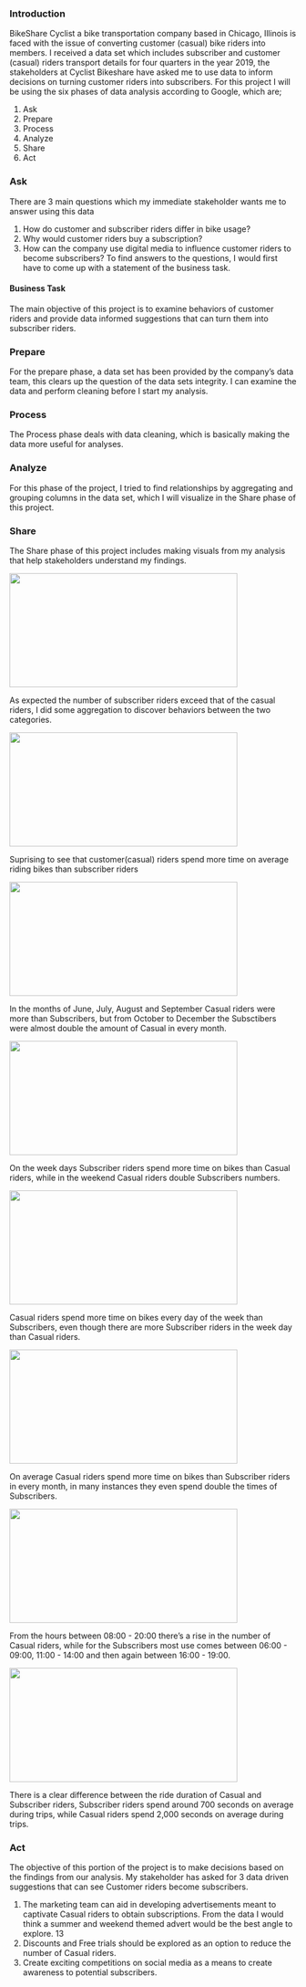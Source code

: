 ### Introduction
BikeShare Cyclist a bike transportation company based in Chicago, Illinois is faced with the issue of converting customer (casual) bike riders into members. I received a data set which includes subscriber and customer (casual) riders transport details for four quarters in the year 2019, the stakeholders at Cyclist Bikeshare have asked me to use data to inform decisions on turning customer riders into subscribers. For this project I will be using the six phases of data analysis according to Google, which are;
1. Ask
2. Prepare
3. Process
4. Analyze
5. Share
6. Act
### Ask
There are 3 main questions which my immediate stakeholder wants me to answer using this data
1. How do customer and subscriber riders differ in bike usage? 
2. Why would customer riders buy
a subscription? 
3. How can the company use digital media to influence customer riders to become
subscribers?
To find answers to the questions, I would first have to come up with a statement of the business
task.

#### Business Task
The main objective of this project is to examine behaviors of customer riders and provide data
informed suggestions that can turn them into subscriber riders.

### Prepare
For the prepare phase, a data set has been provided by the company’s data team, this clears up
the question of the data sets integrity. I can examine the data and perform cleaning before I start
my analysis.

### Process
The Process phase deals with data cleaning, which is basically making the data more useful for
analyses.

### Analyze
For this phase of the project, I tried to find relationships by aggregating and grouping columns in the data set,
which I will visualize in the Share phase of this project.

### Share
The Share phase of this project includes making visuals from my analysis that help stakeholders
understand my findings.

<img src="https://github.com/chisim30/PortfolioProject/blob/main/bikeshare_analysis/Images/count.png" width="400" height="200">

As expected the number of subscriber riders exceed that of the casual riders, I did some aggregation
to discover behaviors between the two categories.

<img src="https://github.com/chisim30/PortfolioProject/blob/main/bikeshare_analysis/Images/tripduration1.png" width="400" height="200">

Suprising to see that customer(casual) riders spend more time on average riding bikes than subscriber
riders

<img src="https://github.com/chisim30/PortfolioProject/blob/main/bikeshare_analysis/Images/month1.png" width="400" height="200">

In the months of June, July, August and September Casual riders were more than Subscribers,
but from October to December the Subsctibers were almost double the amount of Casual in every
month.

<img src="https://github.com/chisim30/PortfolioProject/blob/main/bikeshare_analysis/Images/dow1.png" width="400" height="200">

On the week days Subscriber riders spend more time on bikes than Casual riders, while in the
weekend Casual riders double Subscribers numbers.

<img src="https://github.com/chisim30/PortfolioProject/blob/main/bikeshare_analysis/Images/dow2.png" width="400" height="200">

Casual riders spend more time on bikes every day of the week than Subscribers, even though there
are more Subscriber riders in the week day than Casual riders.

<img src="https://github.com/chisim30/PortfolioProject/blob/main/bikeshare_analysis/Images/month2.png" width="400" height="200">

On average Casual riders spend more time on bikes than Subscriber riders in every month, in many
instances they even spend double the times of Subscribers.

<img src="https://github.com/chisim30/PortfolioProject/blob/main/bikeshare_analysis/Images/hour1.png" width="400" height="200">

From the hours between 08:00 - 20:00 there’s a rise in the number of Casual riders, while for the
Subscribers most use comes between 06:00 - 09:00, 11:00 - 14:00 and then again between 16:00 -
19:00.

<img src="https://github.com/chisim30/PortfolioProject/blob/main/bikeshare_analysis/Images/hour2.png" width="400" height="200">

There is a clear difference between the ride duration of Casual and Subscriber riders, Subscriber
riders spend around 700 seconds on average during trips, while Casual riders spend 2,000 seconds
on average during trips.

### Act
The objective of this portion of the project is to make decisions based on the findings from our
analysis. My stakeholder has asked for 3 data driven suggestions that can see Customer riders
become subscribers.
1. The marketing team can aid in developing advertisements meant to captivate Casual riders
to obtain subscriptions. From the data I would think a summer and weekend themed advert
would be the best angle to explore.
13
2. Discounts and Free trials should be explored as an option to reduce the number of Casual
riders.
3. Create exciting competitions on social media as a means to create awareness to potential
subscribers.

